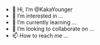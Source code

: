 - 👋 Hi, I’m @KakaYounger
- 👀 I’m interested in ...
- 🌱 I’m currently learning ...
- 💞️ I’m looking to collaborate on ...
- 📫 How to reach me ...

<!---
KakaYounger/KakaYounger is a ✨ special ✨ repository because its `README.md` (this file) appears on your GitHub profile.
You can click the Preview link to take a look at your changes.
--->

